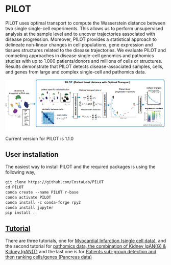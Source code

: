 # PILOT

PILOT uses optimal transport to compute the Wasserstein distance between two single single-cell experiments. This allows us to perform unsupervised analysis at the sample level and to uncover trajectories associated with disease progression. Moreover, PILOT provides a statistical approach to delineate non-linear changes in cell populations, gene expression and tissues structures related to the disease trajectories.  We evaluate PILOT and competing approaches in  disease single-cell genomics and pathomics studies with up to 1.000 patients/donors and millions of cells or structures. Results demonstrate that PILOT detects disease-associated samples, cells, and genes from large and complex single-cell and pathomics data.


![plot](./img/plot.png)


Current version for PILOT is 1.1.0

## User installation
The easiest way to install PILOT and the required packages is using the following way,

```terminal
git clone https://github.com/CostaLab/PILOT
cd PILOT
conda create --name PILOT r-base
conda activate PILOT
conda install -c conda-forge rpy2
conda install jupyter
pip install .
```
## [Tutorial](https://github.com/CostaLab/PILOT/tree/main/Tutorial)
There are three tutorials, one for [Myocardial Infarction (single cell data)](https://github.com/CostaLab/PILOT/blob/main/Tutorial/%20Myocardial%20infarction.ipynb), and the second tutorial for [pathomics data, the combination of Kidney IgAN(G) & Kidney IgAN(T)](https://github.com/CostaLab/PILOT/blob/main/Tutorial/Combination_Kidney_IgAN.ipynb) and the last one is for [Patients sub-group detection and then ranking cells/genes (Pancreas data)](https://github.com/CostaLab/PILOT/blob/main/Tutorial/Patients%20sub-group%20detection.ipynb)
 


